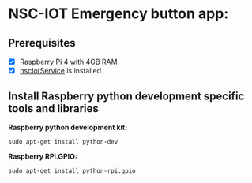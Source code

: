 # NSC-IOT Emergency button app:

## Prerequisites

- [x] Raspberry Pi 4 with 4GB RAM
- [x] [nscIotService](https://github.com/NSION/nscIotService-docker/blob/main/Installation-nscIotService.md) is installed

## Install Raspberry python development specific tools and libraries 

**Raspberry python development kit:**

```sudo apt-get install python-dev```

**Raspberry RPi.GPIO:**

```sudo apt-get install python-rpi.gpio```
